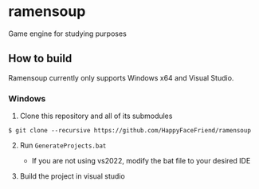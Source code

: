 # ramensoup
Game engine for studying purposes

## How to build
Ramensoup currently only supports Windows x64 and Visual Studio.
### Windows

1. Clone this repository and all of its submodules
```
$ git clone --recursive https://github.com/HappyFaceFriend/ramensoup
```
2. Run `GenerateProjects.bat`

    - If you are not using vs2022, modify the bat file to your desired IDE

3. Build the project in visual studio
